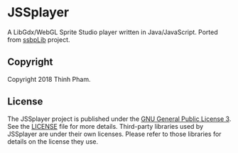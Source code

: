 # JSSplayer

A LibGdx/WebGL Sprite Studio player written in Java/JavaScript. Ported from [ssbpLib](https://github.com/SpriteStudio/ssbpLib) project.

## Copyright
Copyright 2018 Thinh Pham.

## License
The JSSplayer project is published under the [GNU General Public License 3](http://www.gnu.org/licenses/). See the [LICENSE](LICENSE) file for more details. Third-party libraries used by JSSplayer are under their own licenses. Please refer to those libraries for details on the license they use.
